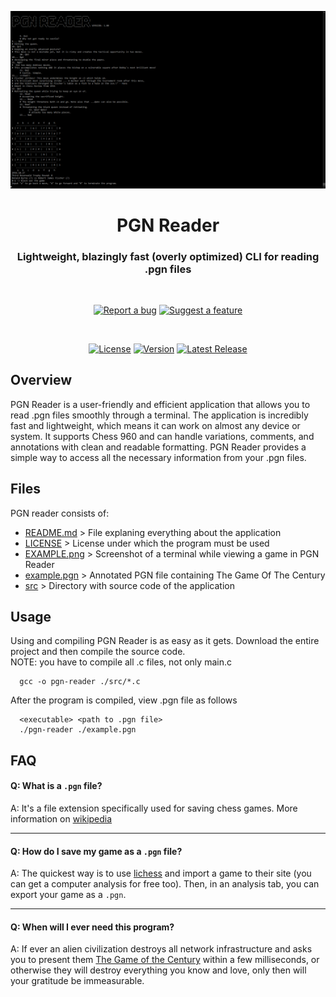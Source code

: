 ![Screenshot][screenshot]

<div align="center">
	<h1>PGN Reader</h1>
	<h3>Lightweight, blazingly fast (overly optimized) CLI for reading .pgn files</h3>

  <br>
  
  [![Report a bug][issue-badge]][issue-link]
  [![Suggest a feature][feature-badge]][feature-link]
  
  <br>
  
  [![License][license-badge]][license-link]
  [![Version][version-badge]][version-link]
  [![Latest Release][latest-badge]][latest-link]

</div>

## Overview
PGN Reader is a user-friendly and efficient application that allows you to read .pgn files smoothly through a terminal. The application is incredibly fast and lightweight, which means it can work on almost any device or system. It supports Chess 960 and can handle variations, comments, and annotations with clean and readable formatting. PGN Reader provides a simple way to access all the necessary information from your .pgn files.

## Files
  PGN reader consists of:
  * [README.md][readme-link] > File explaning everything about the application
  * [LICENSE][license-link] > License under which the program must be used
  * [EXAMPLE.png][screenshot] > Screenshot of a terminal while viewing a game in PGN Reader
  * [example.pgn][example-link] > Annotated PGN file containing The Game Of The Century
  * [src][src-link] > Directory with source code of the application

## Usage
  Using and compiling PGN Reader is as easy as it gets. Download the entire project and then compile the source code.
  <br>
  NOTE: you have to compile all .c files, not only main.c
  ```
    gcc -o pgn-reader ./src/*.c
  ```
  After the program is compiled, view .pgn file as follows
  ```
    <executable> <path to .pgn file>
    ./pgn-reader ./example.pgn
  ```
## FAQ
  #### Q: What is a `.pgn` file?
  
  A: It's a file extension specifically used for saving chess games. More information on [wikipedia][wikipedia-link]
  
  ___
  
  #### Q: How do I save my game as a `.pgn` file?
  
  A: The quickest way is to use [lichess][lichess-link] and import a game to their site (you can get a computer analysis for free too). Then, in an analysis tab, you can export your game as a `.pgn`.
  
  ___
  
  #### Q: When will I ever need this program?
  
  A: If ever an alien civilization destroys all network infrastructure and asks you to present them [The Game of the Century][game-of-the-century-link] within a few milliseconds, or otherwise they will destroy everything you know and love, only then will your gratitude be immeasurable. 

[screenshot]: https://github.com/PogSmok/pgn-reader/blob/master/EXAMPLE.png?raw=true
[issue-link]: https://github.com/PogSmok/pgn-reader/issues
[feature-link]: https://github.com/PogSmok/pgn-reader/discussions/categories/ideas
[license-link]: https://github.com/PogSmok/pgn-reader/blob/master/LICENSE
[version-link]: https://github.com/PogSmok/pgn-reader/releases/tag/1.0
[latest-link]:  https://github.com/PogSmok/pgn-reader/releases/latest
[readme-link]: https://github.com/PogSmok/pgn-reader/blob/master/README.md
[example-link]: https://github.com/PogSmok/pgn-reader/blob/master/example.pgn
[src-link]: https://github.com/PogSmok/pgn-reader/tree/master/src
[wikipedia-link]: https://en.wikipedia.org/wiki/Portable_Game_Notation
[lichess-link]: https://lichess.org
[game-of-the-century-link]: https://en.chessbase.com/post/game-of-the-century-a-full-summary

[issue-badge]: https://img.shields.io/badge/%F0%9F%91%BE-Report%20a%20bug-%23a8161b?style=for-the-badge&labelColor=%23ab5053
[feature-badge]: https://img.shields.io/badge/%F0%9F%92%A1-Suggest%20a%20feature-%2300d1ca?style=for-the-badge&labelColor=%23c8f7f6
[license-badge]: https://img.shields.io/badge/Apache%202.0-red?style=for-the-badge&label=License
[version-badge]: https://img.shields.io/badge/1.0-%2332a852?style=for-the-badge&label=Version
[latest-badge]: https://img.shields.io/badge/Latest%20Release-blue?style=for-the-badge
